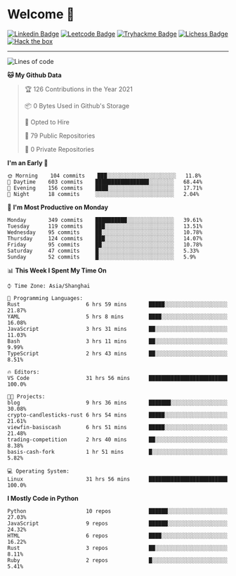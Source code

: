 # Welcome 👋

[![Linkedin Badge](https://img.shields.io/badge/-PedroTorres-blue?style=flat-square&logo=Linkedin&logoColor=white&link=https://www.linkedin.com/in/PedroTorres/)](https://www.linkedin.com/in/pedro-torres-cruz/)
[![Leetcode Badge](https://img.shields.io/badge/profile-leetcode-green)](https://leetcode.com/corfucinas/)
[![Tryhackme Badge](https://img.shields.io/badge/profile-tryhackme-blue)](https://tryhackme.com/p/Corfucinas/)
[![Lichess Badge](https://img.shields.io/badge/challenge_me-lichess-yellow)](https://lichess.org/@/Corfucinas)
[![Hack the box](https://img.shields.io/badge/hack_the_box-profile-red)](https://www.hackthebox.eu/profile/375826)

---

<!--START_SECTION:waka-->
![Lines of code](https://img.shields.io/badge/From%20Hello%20World%20I%27ve%20Written-1.4%20million%20lines%20of%20code-blue)

**🐱 My Github Data** 

> 🏆 126 Contributions in the Year 2021
 > 
> 📦 0 Bytes Used in Github's Storage 
 > 
> 💼 Opted to Hire
 > 
> 📜 79 Public Repositories 
 > 
> 🔑 0 Private Repositories  
 > 
**I'm an Early 🐤** 

```text
🌞 Morning    104 commits    ███░░░░░░░░░░░░░░░░░░░░░░   11.8% 
🌆 Daytime    603 commits    █████████████████░░░░░░░░   68.44% 
🌃 Evening    156 commits    ████░░░░░░░░░░░░░░░░░░░░░   17.71% 
🌙 Night      18 commits     ░░░░░░░░░░░░░░░░░░░░░░░░░   2.04%

```
📅 **I'm Most Productive on Monday** 

```text
Monday       349 commits    ██████████░░░░░░░░░░░░░░░   39.61% 
Tuesday      119 commits    ███░░░░░░░░░░░░░░░░░░░░░░   13.51% 
Wednesday    95 commits     ██░░░░░░░░░░░░░░░░░░░░░░░   10.78% 
Thursday     124 commits    ███░░░░░░░░░░░░░░░░░░░░░░   14.07% 
Friday       95 commits     ██░░░░░░░░░░░░░░░░░░░░░░░   10.78% 
Saturday     47 commits     █░░░░░░░░░░░░░░░░░░░░░░░░   5.33% 
Sunday       52 commits     █░░░░░░░░░░░░░░░░░░░░░░░░   5.9%

```


📊 **This Week I Spent My Time On** 

```text
⌚︎ Time Zone: Asia/Shanghai

💬 Programming Languages: 
Rust                     6 hrs 59 mins       █████░░░░░░░░░░░░░░░░░░░░   21.87% 
YAML                     5 hrs 8 mins        ████░░░░░░░░░░░░░░░░░░░░░   16.08% 
JavaScript               3 hrs 31 mins       ██░░░░░░░░░░░░░░░░░░░░░░░   11.03% 
Bash                     3 hrs 11 mins       ██░░░░░░░░░░░░░░░░░░░░░░░   9.99% 
TypeScript               2 hrs 43 mins       ██░░░░░░░░░░░░░░░░░░░░░░░   8.51%

🔥 Editors: 
VS Code                  31 hrs 56 mins      █████████████████████████   100.0%

🐱‍💻 Projects: 
blog                     9 hrs 36 mins       ███████░░░░░░░░░░░░░░░░░░   30.08% 
crypto-candlesticks-rust 6 hrs 54 mins       █████░░░░░░░░░░░░░░░░░░░░   21.61% 
viewfin-basiscash        6 hrs 51 mins       █████░░░░░░░░░░░░░░░░░░░░   21.48% 
trading-competition      2 hrs 40 mins       ██░░░░░░░░░░░░░░░░░░░░░░░   8.38% 
basis-cash-fork          1 hr 51 mins        █░░░░░░░░░░░░░░░░░░░░░░░░   5.82%

💻 Operating System: 
Linux                    31 hrs 56 mins      █████████████████████████   100.0%

```

**I Mostly Code in Python** 

```text
Python                   10 repos            ██████░░░░░░░░░░░░░░░░░░░   27.03% 
JavaScript               9 repos             ██████░░░░░░░░░░░░░░░░░░░   24.32% 
HTML                     6 repos             ████░░░░░░░░░░░░░░░░░░░░░   16.22% 
Rust                     3 repos             ██░░░░░░░░░░░░░░░░░░░░░░░   8.11% 
Ruby                     2 repos             █░░░░░░░░░░░░░░░░░░░░░░░░   5.41%

```



<!--END_SECTION:waka-->
